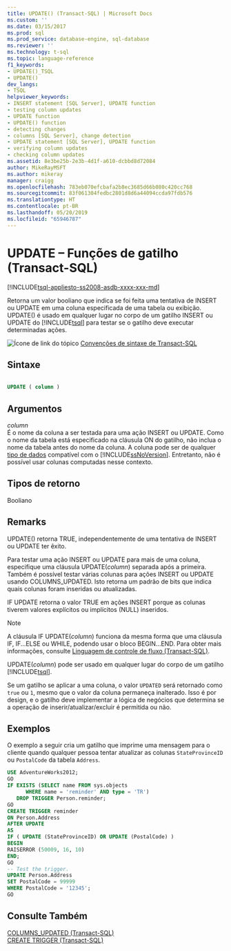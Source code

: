 ```yaml
---
title: UPDATE() (Transact-SQL) | Microsoft Docs
ms.custom: ''
ms.date: 03/15/2017
ms.prod: sql
ms.prod_service: database-engine, sql-database
ms.reviewer: ''
ms.technology: t-sql
ms.topic: language-reference
f1_keywords:
- UPDATE()_TSQL
- UPDATE()
dev_langs:
- TSQL
helpviewer_keywords:
- INSERT statement [SQL Server], UPDATE function
- testing column updates
- UPDATE function
- UPDATE() function
- detecting changes
- columns [SQL Server], change detection
- UPDATE statement [SQL Server], UPDATE function
- verifying column updates
- checking column updates
ms.assetid: 8e3be25b-2e3b-4d1f-a610-dcbbd8d72084
author: MikeRayMSFT
ms.author: mikeray
manager: craigg
ms.openlocfilehash: 783eb070efcbafa2b8ec3685d66b080c420cc768
ms.sourcegitcommit: 83f061304fedbc2801d8d6a44094ccda97fdb576
ms.translationtype: HT
ms.contentlocale: pt-BR
ms.lasthandoff: 05/20/2019
ms.locfileid: "65946787"
---
```

# <a name="update---trigger-functions-transact-sql"></a>UPDATE – Funções de gatilho (Transact-SQL)
[!INCLUDE[tsql-appliesto-ss2008-asdb-xxxx-xxx-md](../../includes/tsql-appliesto-ss2008-asdb-xxxx-xxx-md.md)]

  Retorna um valor booliano que indica se foi feita uma tentativa de INSERT ou UPDATE em uma coluna especificada de uma tabela ou exibição. UPDATE() é usado em qualquer lugar no corpo de um gatilho INSERT ou UPDATE do [!INCLUDE[tsql](../../includes/tsql-md.md)] para testar se o gatilho deve executar determinadas ações.  
  
 ![Ícone de link do tópico](../../database-engine/configure-windows/media/topic-link.gif "Ícone de link do tópico") [Convenções de sintaxe de Transact-SQL](../../t-sql/language-elements/transact-sql-syntax-conventions-transact-sql.md)  
  
## <a name="syntax"></a>Sintaxe  
  
```sql  
  
UPDATE ( column )   
```  
  
## <a name="arguments"></a>Argumentos  
 *column*  
 É o nome da coluna a ser testada para uma ação INSERT ou UPDATE. Como o nome da tabela está especificado na cláusula ON do gatilho, não inclua o nome da tabela antes do nome da coluna. A coluna pode ser de qualquer [tipo de dados](../../t-sql/data-types/data-types-transact-sql.md) compatível com o [!INCLUDE[ssNoVersion](../../includes/ssnoversion-md.md)]. Entretanto, não é possível usar colunas computadas nesse contexto.  
  
## <a name="return-types"></a>Tipos de retorno  
 Booliano  
  
## <a name="remarks"></a>Remarks  
 UPDATE() retorna TRUE, independentemente de uma tentativa de INSERT ou UPDATE ter êxito.  
  
 Para testar uma ação INSERT ou UPDATE para mais de uma coluna, especifique uma cláusula UPDATE(*column*) separada após a primeira. Também é possível testar várias colunas para ações INSERT ou UPDATE usando COLUMNS_UPDATED. Isto retorna um padrão de bits que indica quais colunas foram inseridas ou atualizadas.  
  
 IF UPDATE retorna o valor TRUE em ações INSERT porque as colunas tiverem valores explícitos ou implícitos (NULL) inseridos.  
  
> [!NOTE]  
>  A cláusula IF UPDATE(*column*) funciona da mesma forma que uma cláusula IF, IF...ELSE ou WHILE, podendo usar o bloco BEGIN...END. Para obter mais informações, consulte [Linguagem de controle de fluxo &#40;Transact-SQL&#41;](~/t-sql/language-elements/control-of-flow.md).  
  
 UPDATE(*column*) pode ser usado em qualquer lugar do corpo de um gatilho [!INCLUDE[tsql](../../includes/tsql-md.md)].  
 
Se um gatilho se aplicar a uma coluna, o valor `UPDATED` será retornado como `true` ou `1`, mesmo que o valor da coluna permaneça inalterado. Isso é por design, e o gatilho deve implementar a lógica de negócios que determina se a operação de inserir/atualizar/excluir é permitida ou não. 
  
## <a name="examples"></a>Exemplos  
 O exemplo a seguir cria um gatilho que imprime uma mensagem para o cliente quando qualquer pessoa tentar atualizar as colunas `StateProvinceID` ou `PostalCode` da tabela `Address`.  
  
```sql  
USE AdventureWorks2012;  
GO  
IF EXISTS (SELECT name FROM sys.objects  
      WHERE name = 'reminder' AND type = 'TR')  
   DROP TRIGGER Person.reminder;  
GO  
CREATE TRIGGER reminder  
ON Person.Address  
AFTER UPDATE   
AS   
IF ( UPDATE (StateProvinceID) OR UPDATE (PostalCode) )  
BEGIN  
RAISERROR (50009, 16, 10)  
END;  
GO  
-- Test the trigger.  
UPDATE Person.Address  
SET PostalCode = 99999  
WHERE PostalCode = '12345';  
GO  
```  
  
## <a name="see-also"></a>Consulte Também  
 [COLUMNS_UPDATED &#40;Transact-SQL&#41;](../../t-sql/functions/columns-updated-transact-sql.md)   
 [CREATE TRIGGER &#40;Transact-SQL&#41;](../../t-sql/statements/create-trigger-transact-sql.md)  
  
  
